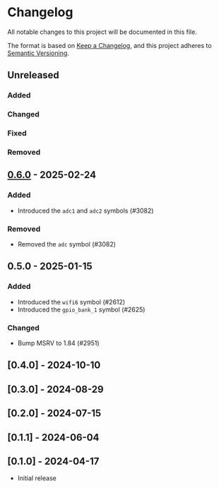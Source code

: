 # Changelog

All notable changes to this project will be documented in this file.

The format is based on [Keep a Changelog](https://keepachangelog.com/en/1.1.0/),
and this project adheres to [Semantic Versioning](https://semver.org/spec/v2.0.0.html).

## Unreleased

### Added

### Changed

### Fixed

### Removed

## [0.6.0] - 2025-02-24

### Added

- Introduced the `adc1` and `adc2` symbols (#3082)

### Removed

- Removed the `adc` symbol (#3082)

## 0.5.0 - 2025-01-15

### Added

- Introduced the `wifi6` symbol (#2612)
- Introduced the `gpio_bank_1` symbol (#2625)

### Changed

- Bump MSRV to 1.84 (#2951)

## [0.4.0] - 2024-10-10

## [0.3.0] - 2024-08-29

## [0.2.0] - 2024-07-15

## [0.1.1] - 2024-06-04

## [0.1.0] - 2024-04-17

- Initial release

[0.6.0]: https://github.com/esp-rs/esp-hal/releases/tag/esp-metadata-v0.6.0
